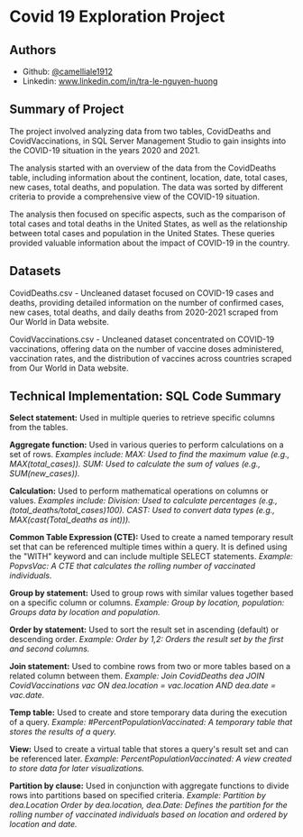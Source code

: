 
# Covid 19 Exploration Project




## Authors

- Github: [@camelliale1912](https://www.github.com/camelliale1912)
- Linkedin: www.linkedin.com/in/tra-le-nguyen-huong




## Summary of Project
The project involved analyzing data from two tables, CovidDeaths and CovidVaccinations, in SQL Server Management Studio to gain insights into the COVID-19 situation in the years 2020 and 2021.

The analysis started with an overview of the data from the CovidDeaths table, including information about the continent, location, date, total cases, new cases, total deaths, and population. The data was sorted by different criteria to provide a comprehensive view of the COVID-19 situation.

The analysis then focused on specific aspects, such as the comparison of total cases and total deaths in the United States, as well as the relationship between total cases and population in the United States. These queries provided valuable information about the impact of COVID-19 in the country.

## Datasets
CovidDeaths.csv - Uncleaned dataset focused on COVID-19 cases and deaths, providing detailed information on the number of confirmed cases, new cases, total deaths, and daily deaths from 2020-2021 scraped from Our World in Data website.

CovidVaccinations.csv - Uncleaned dataset concentrated on COVID-19 vaccinations, offering data on the number of vaccine doses administered, vaccination rates, and the distribution of vaccines across countries scraped from Our World in Data website.
## Technical Implementation: SQL Code Summary
**Select statement:**
Used in multiple queries to retrieve specific columns from the tables.

**Aggregate function:**
Used in various queries to perform calculations on a set of rows.
*Examples include:
MAX: Used to find the maximum value (e.g., MAX(total_cases)).
SUM: Used to calculate the sum of values (e.g., SUM(new_cases)).*

**Calculation:**
Used to perform mathematical operations on columns or values.
*Examples include:
Division: Used to calculate percentages (e.g., (total_deaths/total_cases)*100).*
CAST: Used to convert data types (e.g., MAX(cast(Total_deaths as int))).*

**Common Table Expression (CTE):**
Used to create a named temporary result set that can be referenced multiple times within a query. It is defined using the "WITH" keyword and can include multiple SELECT statements. *Example:
PopvsVac: A CTE that calculates the rolling number of vaccinated individuals.*

**Group by statement:**
Used to group rows with similar values together based on a specific column or columns. *Example:
Group by location, population: Groups data by location and population.*

**Order by statement:**
Used to sort the result set in ascending (default) or descending order. *Example:
Order by 1,2: Orders the result set by the first and second columns.*

**Join statement:**
Used to combine rows from two or more tables based on a related column between them. *Example:
Join CovidDeaths dea JOIN CovidVaccinations vac ON dea.location = vac.location AND dea.date = vac.date.*

**Temp table:**
Used to create and store temporary data during the execution of a query. *Example:
#PercentPopulationVaccinated: A temporary table that stores the results of a query.*

**View:**
Used to create a virtual table that stores a query's result set and can be referenced later. *Example:
PercentPopulationVaccinated: A view created to store data for later visualizations.*

**Partition by clause:**
Used in conjunction with aggregate functions to divide rows into partitions based on specified criteria. *Example:
Partition by dea.Location 
Order by dea.location, dea.Date: Defines the partition for the rolling number of vaccinated individuals based on location and ordered by location and date.*